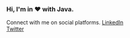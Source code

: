 ### Hi, I'm in ❤️ with __Java__.  

<!--
**manasvrm227/manasvrm227** is a ✨ _special_ ✨ repository because its `README.md` (this file) appears on your GitHub profile.

Here are some ideas to get you started:

- 🔭 I’m currently working on ...
- 🌱 I’m currently learning ...
- 👯 I’m looking to collaborate on ...
- 🤔 I’m looking for help with ...
- 💬 Ask me about ...
- 📫 How to reach me: ...
- 😄 Pronouns: ...
- ⚡ Fun fact: ...
-->
Connect with me on social platforms.
<a href='https://www.linkedin.com/in/manasverma2'> LinkedIn </a>
<br>
<a href='https://twitter.com/ManasVerma7'> Twitter </a>
